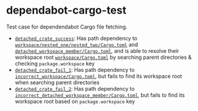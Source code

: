 # dependabot-cargo-test

Test case for dependendabot Cargo file fetching.

- [`detached_crate_success`](detached_crate_success/Cargo.toml): Has path dependency to [`workspace/nested_one/nested_two/Cargo.toml`](workspace/nested_one/nested_two/Cargo.toml)
and [`detached_workspace_member/Cargo.toml`](detached_workspace_member/Cargo.toml), and is able to resolve their workspace root [`workspace/Cargo.toml`](workspace/Cargo.toml) by searching
parent directories & checking `package.workspace` key
- [`detached_crate_fail_1`](detached_crate_fail_1/Cargo.toml): Has path dependency to [`incorrect_workspace/Cargo.toml`](incorrect_workspace/Cargo.toml), but fails to find its workspace root
when searching parent directories
- [`detached_crate_fail_2`](detached_crate_fail_2/Cargo.toml): Has path dependency to [`incorrect_detached_workspace_member/Cargo.toml`](incorrect_detached_workspace_member/Cargo.toml),
but fails to find its workspace root based on `package.workspace` key
